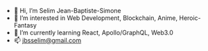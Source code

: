 - 👋 Hi, I’m Selim Jean-Baptiste-Simone
- 👀 I’m interested in Web Development, Blockchain, Anime, Heroic-Fantasy
- 🌱 I’m currently learning React, Apollo/GraphQL, Web3.0
- 📫 jbsselim@gmail.com

<!---
jbsselim972/jbsselim972 is a ✨ special ✨ repository because its `README.md` (this file) appears on your GitHub profile.
You can click the Preview link to take a look at your changes.
--->
